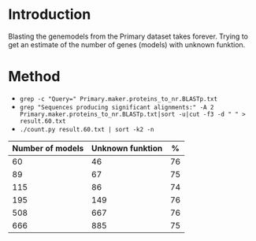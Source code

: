 # Introduction
Blasting the genemodels from the Primary dataset takes forever. Trying to get an estimate of the number of genes (models) with unknown funktion.

# Method

* `grep -c "Query=" Primary.maker.proteins_to_nr.BLASTp.txt`
* `grep "Sequences producing significant alignments:" -A 2 Primary.maker.proteins_to_nr.BLASTp.txt|sort -u|cut -f3 -d " " > result.60.txt`
* `./count.py result.60.txt | sort -k2 -n`

Number of models | Unknown funktion | %  |
-----------------|------------------|----|
60		 | 46		    | 76 |
89		 | 67		    | 75 |
115		 | 86		    | 74 |
195		 | 149		    | 76 |
508		 | 667		    | 76 |
666		 | 885		    | 75 |



